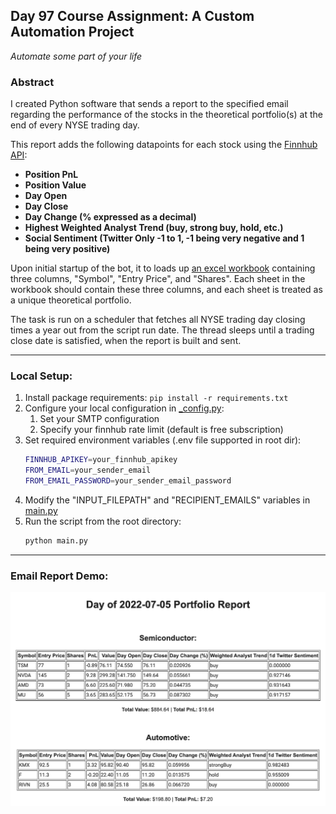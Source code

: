 ## Day 97 Course Assignment: A Custom Automation Project

_Automate some part of your life_
### Abstract
I created Python software that sends a report to the specified email regarding the performance of the stocks in the theoretical portfolio(s) at the end of every NYSE trading day.

This report adds the following datapoints for each stock using the [Finnhub API](https://finnhub.io/):
- **Position PnL**
- **Position Value**
- **Day Open**
- **Day Close**
- **Day Change (% expressed as a decimal)**
- **Highest Weighted Analyst Trend (buy, strong buy, hold, etc.)**
- **Social Sentiment (Twitter Only -1 to 1, -1 being very negative and 1 being very positive)**

Upon initial startup of the bot, it to loads up [an excel workbook](./data/) containing three columns, "Symbol", "Entry Price", and "Shares". Each sheet in the workbook should contain these three columns, and each sheet is treated as a unique theoretical portfolio.

The task is run on a scheduler that fetches all NYSE trading day closing times a year out from the script run date.
The thread sleeps until a trading close date is satisfied, when the report is built and sent.
___
### Local Setup:
1. Install package requirements: `pip install -r requirements.txt`
2. Configure your local configuration in [_config.py](portfolio_report/_config.py):
   1. Set your SMTP configuration
   2. Specify your finnhub rate limit (default is free subscription)
3. Set required environment variables (.env file supported in root dir):
   ```bash
   FINNHUB_APIKEY=your_finnhub_apikey
   FROM_EMAIL=your_sender_email
   FROM_EMAIL_PASSWORD=your_sender_email_password
   ```
4. Modify the "INPUT_FILEPATH" and "RECIPIENT_EMAILS" variables in [main.py](main.py)
5. Run the script from the root directory:
   ```bash
   python main.py
   ```
___
### Email Report Demo:
![report_email_demo](img/demo.png)
